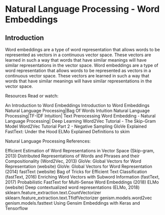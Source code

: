# Natural Language Processing - Word Embeddings

## Introduction

Word embeddings are a type of word representation that allows words to be represented as vectors in a continuous vector space. These vectors are learned in such a way that words that have similar meanings will have similar representations in the vector space. Word embeddings are a type of word representation that allows words to be represented as vectors in a continuous vector space. These vectors are learned in such a way that words that have similar meanings will have similar representations in the vector space.

Resources
Read or watch:

An Introduction to Word Embeddings
Introduction to Word Embeddings
Natural Language Processing|Bag Of Words Intuition
Natural Language Processing|TF-IDF Intuition| Text Prerocessing
Word Embedding - Natural Language Processing| Deep Learning
Word2Vec Tutorial - The Skip-Gram Model
Word2Vec Tutorial Part 2 - Negative Sampling
GloVe Explained
FastText: Under the Hood
ELMo Explained
Definitions to skim

Natural Language Processing
References:

Efficient Estimation of Word Representations in Vector Space (Skip-gram, 2013)
Distributed Representations of Words and Phrases and their Compositionality (Word2Vec, 2013)
GloVe: Global Vectors for Word Representation (website)
GloVe: Global Vectors for Word Representation (2014)
fastText (website)
Bag of Tricks for Efficient Text Classification (fastText, 2016)
Enriching Word Vectors with Subword Information (fastText, 2017)
Probabilistic FastText for Multi-Sense Word Embeddings (2018)
ELMo (website)
Deep contextualized word representations (ELMo, 2018)
sklearn.feature_extraction.text.CountVectorizer
sklearn.feature_extraction.text.TfidfVectorizer
genism.models.word2vec
genism.models.fasttext
Using Gensim Embeddings with Keras and Tensorflow
